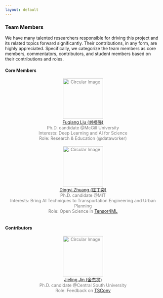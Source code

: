 ```yaml
---
layout: default
---
```


### Team Members

We have many talented researchers responsible for driving this project and its related topics forward significantly. Their contributions, in any form, are highly appreciated. Specifically, we categorize the team members as core members, commentators, contributors, and student members based on their contributions and roles.

#### Core Members

<div align="center" style="color: gray;">
  <div class="image-container">
    <img align="middle" src="https://spatiotemporal-data.github.io/images/fuqiang_liu.jpg" width="130" alt="Circular Image"/>
  </div>
  <div align = "center">
    <a href="https://openreview.net/profile?id=~Fuqiang_Liu2">Fuqiang Liu (刘福强)</a>
  </div>
  <div align = "center">
    Ph.D. candidate @McGill University
  </div>
  <div align = "center">
    Interests: Deep Learning and AI for Science
  </div>
  <div align = "center">
    Role: Research & Education (@dataworker)
  </div>
</div>

<br>

<div align="center" style="color: gray;">
  <div class="image-container">
    <img align="middle" src="https://spatiotemporal-data.github.io/images/DingyiZhuang.jpg" width="130" alt="Circular Image"/>
  </div>
  <div align = "center">
    <a href="https://zhuangdingyi.github.io/">Dingyi Zhuang (庄丁奕)</a>
  </div>
  <div align = "center">
    Ph.D. candidate @MIT
  </div>
  <div align = "center">
    Interests: Bring AI Techniques to Transportation Engineering and Urban Planning
  </div>
  <div align = "center">
    Role: Open Science in <a href="https://sites.mit.edu/tensor4ml/">Tensor4ML</a>
  </div>
</div>

<br>

#### Contributors

<div align="center" style="color: gray;">
  <div class="image-container">
    <img align="middle" src="https://spatiotemporal-data.github.io/images/jieling.jpg" width="130" alt="Circular Image"/>
  </div>
  <div align = "center">
    <a href="https://jieling-jin.github.io/">Jieling Jin (金杰灵)</a>
  </div>
  <div align = "center">
    Ph.D. candidate @Central South University
  </div>
  <div align = "center">
    Role: Feedback on <a href="https://spatiotemporal-data.github.io/posts/ts_conv/">TSConv</a>
  </div>
</div>

<br>

<br>
<br>